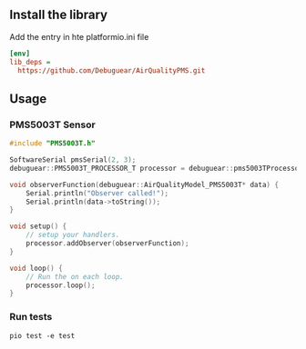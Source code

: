 
## Install the library

Add the entry in hte platformio.ini file

```ini
[env]
lib_deps =
  https://github.com/Debuguear/AirQualityPMS.git

```

## Usage



### PMS5003T Sensor

```c++
#include "PMS5003T.h"

SoftwareSerial pmsSerial(2, 3);
debuguear::PMS5003T_PROCESSOR_T processor = debuguear::pms5003TProcessor(&pmsSerial);

void observerFunction(debuguear::AirQualityModel_PMS5003T* data) {
    Serial.println("Observer called!");
    Serial.println(data->toString());
}

void setup() {
    // setup your handlers.
    processor.addObserver(observerFunction);
}

void loop() {
    // Run the on each loop.
    processor.loop();
}


```


### Run tests

```shell
pio test -e test
```